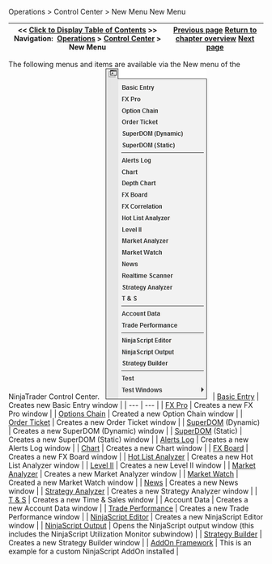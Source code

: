 ﻿
Operations \> Control Center \> New Menu
New Menu

| \<\< [Click to Display Table of Contents](new_menu.md) \>\> **Navigation:**     [Operations](operations.md) \> [Control Center](control_center.md) \> New Menu | [Previous page](control_center.md) [Return to chapter overview](control_center.md) [Next page](tools_menu.md) |
| --- | --- |

The following menus and items are available via the New menu of the NinjaTrader Control Center.
 
![ControlCenter_FileMenu](controlcenter_filemenu.png)
 
| [Basic Entry](basic_entry.md) | Creates new Basic Entry window |
| --- | --- |
| [FX Pro](fx_pro.md) | Creates a new FX Pro window |
| [Options Chain](option-chain.md) | Created a new Option Chain window |
| [Order Ticket](order_ticket.md) | Creates a new Order Ticket window |
| [SuperDOM](superdom.md) (Dynamic) | Creates a new SuperDOM (Dynamic) window |
| [SuperDOM](superdom.md) (Static) | Creates a new SuperDOM (Static) window |
| [Alerts Log](alerts_log.md) | Creates a new Alerts Log window |
| [Chart](charts.md) | Creates a new Chart window |
| [FX Board](fx_board.md) | Creates a new FX Board window |
| [Hot List Analyzer](hot_list_analyzer.md) | Creates a new Hot List Analyzer window |
| [Level II](level_ii.md) | Creates a new Level II window |
| [Market Analyzer](market_analyzer.md) | Creates a new Market Analyzer window |
| [Market Watch](market-watch.md) | Created a new Market Watch window |
| [News](news.md) | Creates a new News window |
| [Strategy Analyzer](strategy_analyzer.md) | Creates a new Strategy Analyzer window |
| [T \& S](time__sales.md) | Creates a new Time \& Sales window |
| Account Data | Creates a new Account Data window |
| [Trade Performance](trade_performance.md) | Creates a new Trade Performance window |
| [NinjaScript Editor](editor.md) | Creates a new NinjaScript Editor window |
| [NinjaScript Output](output.md) | Opens the NinjaScript output window (this includes the NinjaScript Utilization Monitor subwindow) |
| [Strategy Builder](strategy_builder.md) | Creates a new Strategy Builder window |
| [AddOn Framework](addon_development_overview.md) | This is an example for a custom NinjaScript AddOn installed |

